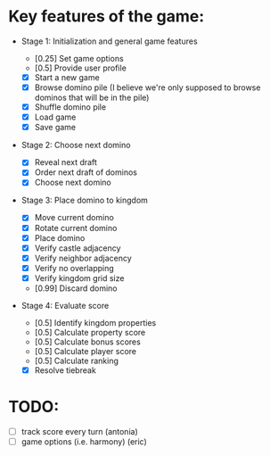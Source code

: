 # Key features of the game:
  - Stage 1: Initialization and general game features
    - [0.25] Set game options
    - [0.5] Provide user profile
    - [x] Start a new game
    - [x] Browse domino pile (I believe we're only supposed to browse dominos that will be in the pile)
    - [x] Shuffle domino pile
    - [x] Load game
    - [x] Save game

  - Stage 2: Choose next domino
    - [x] Reveal next draft
    - [x] Order next draft of dominos
    - [x] Choose next domino

  - Stage 3: Place domino to kingdom
    - [x] Move current domino
    - [x] Rotate current domino
    - [x] Place domino
    - [x] Verify castle adjacency
    - [x] Verify neighbor adjacency
    - [x] Verify no overlapping
    - [x] Verify kingdom grid size
    - [0.99] Discard domino
    
  - Stage 4: Evaluate score
    - [0.5] Identify kingdom properties
    - [0.5] Calculate property score
    - [0.5] Calculate bonus scores
    - [0.5] Calculate player score
    - [0.5] Calculate ranking
    - [x] Resolve tiebreak
    
# TODO:
  - [ ] track score every turn (antonia)
  - [ ] game options (i.e. harmony) (eric)
